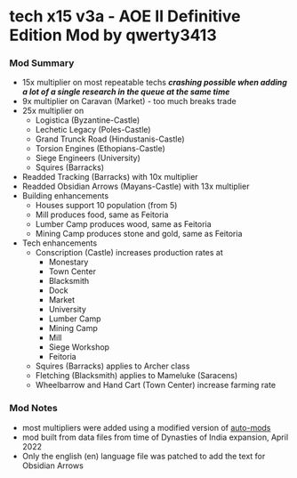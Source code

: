 # **tech x15 v3a** - AOE II Definitive Edition Mod by qwerty3413

### Mod Summary
- 15x multiplier on most repeatable techs **_crashing possible when adding a lot of a single research in the queue at the same time_**
- 9x multiplier on Caravan (Market) - too much breaks trade
- 25x multiplier on 
  - Logistica (Byzantine-Castle)
  - Lechetic Legacy (Poles-Castle)
  - Grand Trunck Road (Hindustanis-Castle)
  - Torsion Engines (Ethopians-Castle)
  - Siege Engineers (University)
  - Squires (Barracks)
- Readded Tracking (Barracks) with 10x multiplier
- Readded Obsidian Arrows (Mayans-Castle) with 13x multiplier
- Building enhancements
  - Houses support 10 population (from 5)
  - Mill produces food, same as Feitoria
  - Lumber Camp produces wood, same as Feitoria
  - Mining Camp produces stone and gold, same as Feitoria
- Tech enhancements
  - Conscription (Castle) increases production rates at
    - Monestary
    - Town Center
    - Blacksmith
    - Dock
    - Market
    - University
    - Lumber Camp
    - Mining Camp
    - Mill
    - Siege Workshop
    - Feitoria
  - Squires (Barracks) applies to Archer class
  - Fletching (Blacksmith) applies to Mameluke (Saracens)
  - Wheelbarrow and Hand Cart (Town Center) increase farming rate
  
### Mod Notes
- most multipliers were added using a modified version of [auto-mods](https://github.com/SiegeEngineers/auto-mods)
- mod built from data files from time of Dynasties of India expansion, April 2022
- Only the english (en) language file was patched to add the text for Obsidian Arrows
